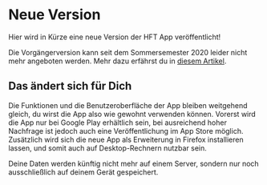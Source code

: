 # Neue Version

Hier wird in Kürze eine neue Version der HFT App veröffentlicht!

Die Vorgängerversion kann seit dem Sommersemester 2020 leider nicht mehr angeboten werden. Mehr dazu erfährst du in [diesem Artikel](https://luniversity.de/help/general/hft-app#end).

## Das ändert sich für Dich

Die Funktionen und die Benutzeroberfläche der App bleiben weitgehend gleich, du wirst die App also wie gewohnt verwenden können. Vorerst wird die App nur bei Google Play erhältlich sein, bei ausreichend hoher Nachfrage ist jedoch auch eine Veröffentlichung im App Store möglich. Zusätzlich wird sich die neue App als Erweiterung in Firefox installieren lassen, und somit auch auf Desktop-Rechnern nutzbar sein.

Deine Daten werden künftig nicht mehr auf einem Server, sondern nur noch ausschließlich auf deinem Gerät gespeichert.

